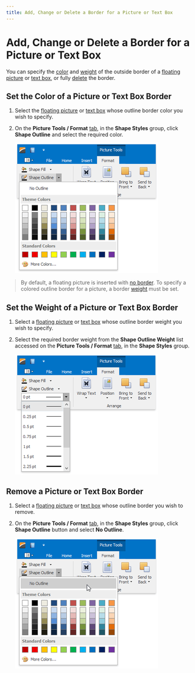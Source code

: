 ```yaml
---
title: Add, Change or Delete a Border for a Picture or Text Box
---
```

# Add, Change or Delete a Border for a Picture or Text Box
You can specify the [color](#bordercolor) and [weight](#borderweight) of the outside border of a [floating picture](../../../../interface-elements-for-desktop/articles/rich-text-editor/pictures-and-text-boxes/insert-a-picture.md) or [text box](../../../../interface-elements-for-desktop/articles/rich-text-editor/pictures-and-text-boxes/insert-select-copy-or-delete-a-text-box.md), or fully [delete](#removeborder) the border.

## <a name="bordercolor"/>Set the Color of a Picture or Text Box Border
1. Select the [floating picture](../../../../interface-elements-for-desktop/articles/rich-text-editor/pictures-and-text-boxes/insert-a-picture.md) or [text box](../../../../interface-elements-for-desktop/articles/rich-text-editor/pictures-and-text-boxes/insert-select-copy-or-delete-a-text-box.md) whose outline border color you wish to specify.
2. On the **Picture Tools / Format** [ tab](../../../../interface-elements-for-desktop/articles/rich-text-editor/text-editor-ui/ribbon-interface.md), in the **Shape Styles** group, click **Shape Outline** and select the required color.
	
	![RTEShapeOutline](../../../images/Img121319.png)

> By default, a floating picture is inserted with [no border](#removeborder). To specify a colored outline border for a picture, a border [weight](#borderweight) must be set.

## <a name="borderweight"/>Set the Weight of a Picture or Text Box Border
1. Select a [floating picture](../../../../interface-elements-for-desktop/articles/rich-text-editor/pictures-and-text-boxes/insert-a-picture.md) or [text box](../../../../interface-elements-for-desktop/articles/rich-text-editor/pictures-and-text-boxes/insert-select-copy-or-delete-a-text-box.md) whose outline border weight you wish to specify.
2. Select the required border weight from the **Shape Outline Weight** list accessed on the **Picture Tools / Format** [ tab](../../../../interface-elements-for-desktop/articles/rich-text-editor/text-editor-ui/ribbon-interface.md), in the **Shape Styles** group.
	
	![RTEShapeOutlineWeight](../../../images/Img121320.png)

## <a name="removeborder"/>Remove a Picture or Text Box Border
1. Select a [floating picture](../../../../interface-elements-for-desktop/articles/rich-text-editor/pictures-and-text-boxes/insert-a-picture.md) or [text box](../../../../interface-elements-for-desktop/articles/rich-text-editor/pictures-and-text-boxes/insert-select-copy-or-delete-a-text-box.md) whose outline border you wish to remove.
2. On the **Picture Tools / Format** [ tab](../../../../interface-elements-for-desktop/articles/rich-text-editor/text-editor-ui/ribbon-interface.md), in the **Shape Styles** group, click **Shape Outline** button and select **No Outline**.
	
	![RTEShapeOutlineNoOutline](../../../images/Img121321.png)